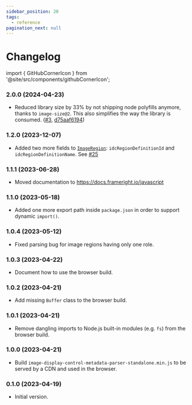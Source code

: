 ```yaml
---
sidebar_position: 20
tags:
  - reference
pagination_next: null
---
```


# Changelog

import { GitHubCornerIcon } from '@site/src/components/githubCornerIcon';

<GitHubCornerIcon href="https://github.com/Frameright/image-display-control-metadata-parser" />

### 2.0.0 (2024-04-23)

- Reduced library size by 33% by not shipping node polyfills anymore, thanks to
  `image-size@2`. This also simplifies the way the library is consumed.
  ([#3](https://github.com/Frameright/image-display-control-metadata-parser/issues/3),
  [d75aaf6194](https://github.com/Frameright/image-display-control-metadata-parser/commit/d75aaf6194))

### 1.2.0 (2023-12-07)

- Added two more fields to
  [`ImageRegion`](https://github.com/Frameright/image-display-control-metadata-parser/blob/main/generated-docs/classes/ImageRegion.md):
  `idcRegionDefinitionId` and `idcRegionDefinitionName`. See
  [#25](https://github.com/Frameright/image-display-control-metadata-parser/pull/25)

### 1.1.1 (2023-06-28)

- Moved documentation to https://docs.frameright.io/javascript

### 1.1.0 (2023-05-18)

- Added one more export path inside `package.json` in order to support
  dynamic `import()`.

### 1.0.4 (2023-05-12)

- Fixed parsing bug for image regions having only one role.

### 1.0.3 (2023-04-22)

- Document how to use the browser build.

### 1.0.2 (2023-04-21)

- Add missing `Buffer` class to the browser build.

### 1.0.1 (2023-04-21)

- Remove dangling imports to Node.js built-in modules (e.g. `fs`) from the
  browser build.

### 1.0.0 (2023-04-21)

- Build `image-display-control-metadata-parser-standalone.min.js` to be served
  by a CDN and used in the browser.

### 0.1.0 (2023-04-19)

- Initial version.
